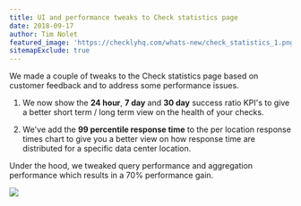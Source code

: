 ```yaml
---
title: UI and performance tweaks to Check statistics page
date: 2018-09-17
author: Tim Nolet
featured_image: 'https://checklyhq.com/whats-new/check_statistics_1.png'
sitemapExclude: true
---
```


We made a couple of tweaks to the Check statistics page based on customer feedback and to address some performance issues.

1. We now show the **24 hour**, **7 day** and **30 day** success ratio KPI's to give a better short term / long term view on the
health of your checks.

2. We've add the **99 percentile response time** to the per location response times chart to give you a better view on how response
time are distributed for a specific data center location.

Under the hood, we tweaked query performance and aggregation performance which results in a 70% performance gain.

![](/whats-new/check_statistics_1.png)

<!--more-->
